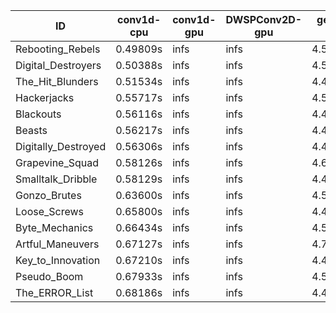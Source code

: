 |ID|conv1d-cpu|conv1d-gpu|DWSPConv2D-gpu|gemm-gpu|avg|
|-|-|-|-|-|-|
|Rebooting_Rebels|0.49809s|infs|infs|4.51810s|infs|
|Digital_Destroyers|0.50388s|infs|infs|4.50181s|infs|
|The_Hit_Blunders|0.51534s|infs|infs|4.43643s|infs|
|Hackerjacks|0.55717s|infs|infs|4.52013s|infs|
|Blackouts|0.56116s|infs|infs|4.48269s|infs|
|Beasts|0.56217s|infs|infs|4.49662s|infs|
|Digitally_Destroyed|0.56306s|infs|infs|4.49706s|infs|
|Grapevine_Squad|0.58126s|infs|infs|4.67860s|infs|
|Smalltalk_Dribble|0.58129s|infs|infs|4.44399s|infs|
|Gonzo_Brutes|0.63600s|infs|infs|4.50952s|infs|
|Loose_Screws|0.65800s|infs|infs|4.49822s|infs|
|Byte_Mechanics|0.66434s|infs|infs|4.52953s|infs|
|Artful_Maneuvers|0.67127s|infs|infs|4.70496s|infs|
|Key_to_Innovation|0.67210s|infs|infs|4.49803s|infs|
|Pseudo_Boom|0.67933s|infs|infs|4.51313s|infs|
|The_ERROR_List|0.68186s|infs|infs|4.48224s|infs|
